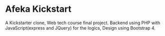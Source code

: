 <h1>Afeka Kickstart</h1>

A Kickstarter clone, Web tech course final project.
Backend using PHP with JavaScript(express and JQuery) for the logics, Design using Bootstrap 4.
